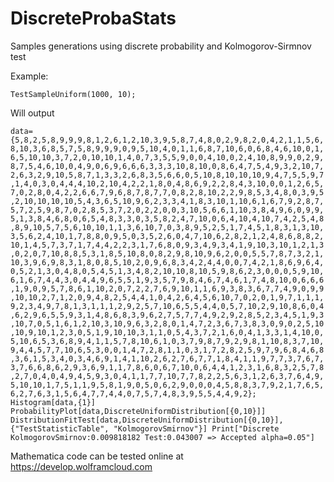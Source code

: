 # DiscreteProbaStats
Samples generations using discrete probability and Kolmogorov-Sirmnov test

Example:

`TestSampleUniform(1000, 10); `

Will output

`
data={5,8,2,5,8,9,9,9,8,1,2,6,1,2,10,3,9,5,8,7,4,8,0,2,9,8,2,0,4,2,1,1,5,6,8,10,3,6,8,5,7,5,8,9,9,9,0,9,5,10,4,0,1,1,6,8,7,10,6,0,6,8,4,6,10,0,1,6,5,10,10,3,7,2,0,10,10,1,4,0,7,3,5,5,9,0,0,4,10,0,2,4,10,8,9,9,0,2,9,8,7,5,4,6,10,0,4,9,0,6,9,6,6,6,3,3,3,10,8,10,0,8,6,4,7,5,4,9,3,2,10,7,2,6,3,2,9,10,5,8,7,1,3,3,2,6,8,3,5,6,6,0,5,10,8,10,10,10,9,4,7,5,5,9,7,1,4,0,3,0,4,4,4,10,2,10,4,2,2,1,8,0,4,8,6,9,2,2,8,4,3,10,0,0,1,2,6,5,7,0,2,8,0,4,2,2,6,6,7,9,6,8,7,8,7,7,0,8,2,8,10,2,2,9,8,5,3,4,8,0,3,9,5,2,10,10,10,10,5,4,3,6,5,10,9,6,2,3,3,4,1,8,3,10,1,10,6,1,6,7,9,2,8,7,5,7,2,5,9,8,7,0,2,8,5,3,7,2,0,2,2,0,0,3,10,5,6,6,1,10,3,8,4,9,6,0,9,9,5,1,3,8,4,6,8,0,6,5,4,8,3,3,0,3,5,8,2,4,7,10,0,6,4,10,4,10,7,4,2,5,4,8,8,9,10,5,7,5,6,10,10,1,1,3,6,10,7,0,3,8,9,5,2,5,1,7,4,5,1,8,3,1,3,10,3,5,6,2,4,10,1,7,8,8,0,9,5,0,3,5,2,6,0,4,7,10,6,2,8,2,1,2,4,8,6,8,8,2,10,1,4,5,7,3,7,1,7,4,4,2,2,3,1,7,6,8,0,9,3,4,9,3,4,1,9,10,3,10,1,2,1,3,0,2,0,7,10,8,8,5,3,1,8,5,10,8,0,8,2,9,8,10,9,6,2,0,0,5,5,7,8,7,3,2,1,10,3,9,6,9,8,3,1,8,0,8,5,10,2,0,9,6,8,3,4,2,4,4,0,0,7,4,2,1,8,6,9,6,4,0,5,2,1,3,0,4,8,0,5,4,5,1,3,4,8,2,10,10,8,10,5,9,8,6,2,3,0,0,0,5,9,10,6,1,6,7,4,4,3,0,4,4,9,6,5,5,1,9,3,5,7,9,8,4,6,7,4,6,1,7,4,8,10,0,6,6,6,1,9,0,9,5,7,8,6,1,10,2,0,7,2,2,7,6,9,10,1,1,6,9,3,8,3,6,7,7,4,9,0,9,9,10,10,2,7,1,2,0,9,4,8,2,5,4,4,1,0,4,2,6,4,5,6,10,7,0,2,0,1,9,7,1,1,1,9,2,3,4,9,7,8,1,3,1,1,1,2,9,2,5,7,10,6,5,5,4,4,0,5,7,10,2,9,10,8,6,0,4,6,2,9,6,5,5,9,3,1,4,8,6,8,3,9,6,2,7,5,7,7,4,9,2,9,2,8,5,2,3,4,5,1,9,3,10,7,0,5,1,6,1,2,10,3,10,9,6,3,2,8,0,1,4,7,2,3,6,7,3,8,3,0,9,0,2,5,10,10,9,10,1,2,3,0,5,1,9,10,10,3,1,1,0,5,4,3,7,2,1,6,0,4,1,3,3,1,4,10,0,5,10,6,5,3,6,8,9,4,1,1,5,7,8,10,6,1,0,3,7,9,8,7,9,2,9,8,1,10,8,3,7,10,9,4,4,5,7,7,10,6,5,3,0,0,1,4,7,2,8,1,1,0,3,1,7,2,8,2,5,9,7,9,6,8,4,6,8,3,6,1,5,3,4,0,3,4,6,9,1,4,1,10,2,6,2,7,6,7,7,1,8,4,1,1,9,7,7,3,7,6,7,3,7,6,6,8,6,2,9,3,6,9,1,1,7,8,6,0,6,7,10,0,6,4,4,1,2,3,1,6,8,3,2,5,7,8,2,7,0,4,0,4,9,4,5,9,3,0,4,1,1,7,7,10,7,7,8,2,2,5,6,3,1,2,6,3,7,6,4,9,5,10,10,1,7,5,1,1,9,5,8,1,9,0,5,0,6,2,9,0,0,0,4,5,8,8,3,7,9,2,1,7,6,5,6,2,7,6,3,1,5,6,4,7,7,4,4,0,7,5,7,4,8,3,9,5,5,4,4,9,2};
Histogram[data,{1}]
ProbabilityPlot[data,DiscreteUniformDistribution[{0,10}]]
DistributionFitTest[data,DiscreteUniformDistribution[{0,10}],{"TestStatisticTable", "KolmogorovSmirnov"}]
Print["Discrete KolmogorovSmirnov:0.009818182 Test:0.043007 => Accepted alpha=0.05"]
`

Mathematica code can be tested online at https://develop.wolframcloud.com
